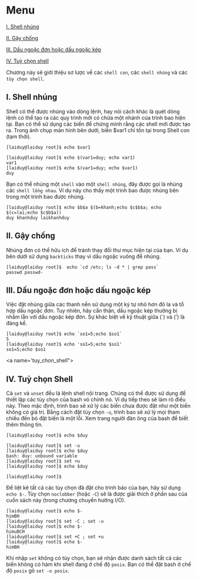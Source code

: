# Menu
[I. Shell nhúng](#Shell_nhung)

[II. Gậy chống](#Gay_chong)

[III. Dấu ngoặc đơn hoặc dấu ngoặc kép](#dau_ngoac_don_hoac_dau_ngoac_kep)

[IV. Tuỳ chọn shell](#tuy_chon_shell)


Chương này sẽ giới thiệu sơ lược về các `shell con`, các `shell nhúng` và các `tùy chọn shell`.

<a name="Shell_nhung"></a>

## I. Shell nhúng
Shell có thể được nhúng vào dòng lệnh, hay nói cách khác là quét dòng lệnh có thể tạo ra các quy trình mới có chứa một nhánh của trình bao hiện tại. Bạn có thể sử dụng các biến để chứng minh rằng các shell mới được tạo ra. Trong ảnh chụp màn hình bên dưới, biến $var1 chỉ tồn tại trong Shell con (tạm thời).
```
[laiduy@laiduy root]$ echo $var1

[laiduy@laiduy root]$ echo $(var1=duy; echo var1)
var1
[laiduy@laiduy root]$ echo $(var1=duy; echo $var1)
duy
```

Bạn có thể nhúng một `shell` vào một `shell nhúng`, đây được gọi là nhúng các `shell lồng nhau`.
Ví dụ này cho thấy một trình bao được nhúng bên trong một trình bao được nhúng.
```
[laiduy@laiduy root]$ echo $b$a $(b=khanh;echo $c$b$a; echo $(c=lai;echo $c$b$a))
duy khanhduy laikhanhduy
```

<a name="Gay_chong"></a>

## II. Gậy chống
Nhúng đơn có thể hữu ích để tránh thay đổi thư mục hiện tại của bạn. Ví dụ bên dưới sử dụng `backticks` thay vì dấu ngoặc vuông để nhúng.
```
[laiduy@laiduy root]$  echo `cd /etc; ls -d * | grep pass`
passwd passwd-
```

<a name="dau_ngoac_don_hoac_dau_ngoac_kep"></a>
## III. Dấu ngoặc đơn hoặc dấu ngoặc kép
Việc đặt nhúng giữa các thanh nền sử dụng một ký tự nhỏ hơn đô la và tổ hợp dấu ngoặc đơn. Tuy nhiên, hãy cẩn thận, dấu ngoặc kép thường bị nhầm lẫn với dấu ngoặc kép đơn. Sự khác biệt về kỹ thuật giữa (`) và (') là đáng kể.
```
[laiduy@laiduy root]$ echo `so1=5;echo $so1`
5
[laiduy@laiduy root]$ echo 'so1=5;echo $so1'
so1=5;echo $so1
```

<a name='tuy_chon_shell"></a>

## IV. Tuỳ chọn Shell
Cả `set` và `unset` đều là lệnh shell nội trang. Chúng có thể được sử dụng để thiết lập các tùy chọn của bash vỏ chính nó. Ví dụ tiếp theo sẽ làm rõ điều này. Theo mặc định, trình bao sẽ xử lý các biến chưa được đặt như một biến không có giá trị. Bằng cách đặt tùy chọn `-u`, trình bao sẽ xử lý mọi tham chiếu đến bỏ đặt biến là một lỗi. Xem trang người đàn ông của bash để biết thêm thông tin.
```
[laiduy@laiduy root]$ echo $duy

[laiduy@laiduy root]$ set -u
[laiduy@laiduy root]$ echo $duy
bash: duy: unbound variable
[laiduy@laiduy root]$ set +u
[laiduy@laiduy root]$ echo $duy

[laiduy@laiduy root]$
```

Để liệt kê tất cả các tùy chọn đã đặt cho trình báo của bạn, hãy sử dụng `echo $-`. Tùy chọn `noclobber` (hoặc `-C`) sẽ là được giải thích ở phần sau của cuốn sách này (trong chương chuyển hướng I/O).
```
[laiduy@laiduy root]$ echo $-
himBH
[laiduy@laiduy root]$ set -C ; set -u
[laiduy@laiduy root]$ echo $-
himuBCH
[laiduy@laiduy root]$ set +C ; set +u
[laiduy@laiduy root]$ echo $-
himBH
```

Khi nhập `set` không có tùy chọn, bạn sẽ nhận được danh sách tất cả các biến không có hàm khi shell đang ở chế độ `posix`. Bạn có thể đặt bash ở chế độ `posix` gõ `set -o posix`.












